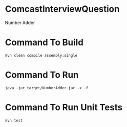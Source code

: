 # ComcastInterviewQuestion
Number Adder

# Command To Build

```mvn clean compile assembly:single```

# Command To Run

``` java -jar target/NumberAdder.jar -x -f ```

# Command To Run Unit Tests

``` mvn test ```
